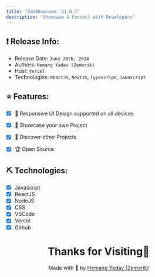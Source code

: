 ```yaml
---
title: "ZemShowcase: v1.0.1"
description: "Showcase & Connect with Developers"
---
```


## ❗ Release Info:

- Release Date: `June 20th, 2024`
- Authors: `Hemang Yadav (Zemerik)`
- Host:  `Vercel`
- Technologies: `ReactJS`, `NextJS`, `Typescript`, `Javascript`

## ⭐ Features:

- [x] 📱 Responsive UI Design supported on all devices

- [x] 📃 Showcase your own Project

- [x] 💖 Discover other Projects

- [x] 🏆 Open Source

## ⛏️ Technologies:

- [x] Javascript
- [x] ReactJS
- [x] NodeJS
- [x] CSS
- [x] VSCode
- [x] Vercel
- [x] Github

<h1 align = "center">
  Thanks for Visiting🙏
</h1>

<p align = "center">
  Made with 💖 by <a href = "https://github.com/Zemerik">Hemang Yadav (Zemerik)</a>
</p>